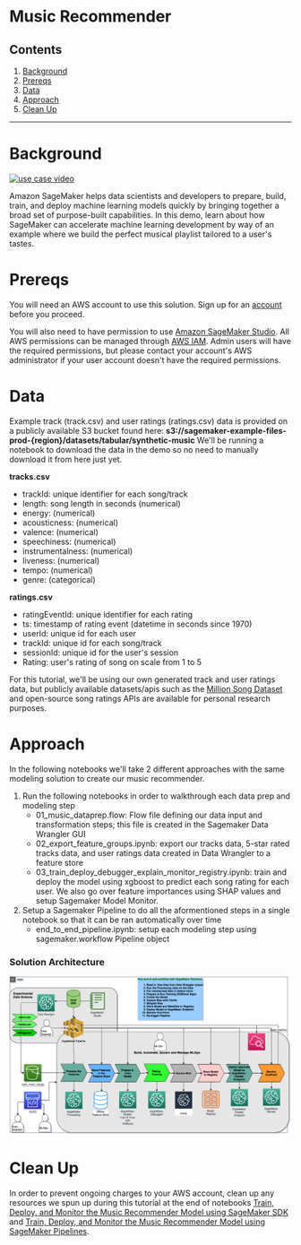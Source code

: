 # Music Recommender

## Contents
1. [Background](#Background)
1. [Prereqs](#Prereqs)
1. [Data](#Data)
1. [Approach](#Approach)
1. [Clean Up](#Clean-Up)

---

# Background

[![use case video](https://img.youtube.com/vi/Qv_Tr_BCFCQ/0.jpg)](https://www.youtube.com/watch?v=Qv_Tr_BCFCQ)

Amazon SageMaker helps data scientists and developers to prepare, build, train, and deploy machine learning models quickly by bringing together a broad set of purpose-built capabilities. In this demo, learn about how SageMaker can accelerate machine learning development by way of an example where we build the perfect musical playlist tailored to a user's tastes.


# Prereqs

You will need an AWS account to use this solution. Sign up for an [account](https://aws.amazon.com/) before you proceed. 

You will also need to have permission to use [Amazon SageMaker Studio](https://docs.aws.amazon.com/sagemaker/latest/dg/gs-studio.html). All AWS permissions can be managed through [AWS IAM](https://aws.amazon.com/iam/). Admin users will have the required permissions, but please contact your account's AWS administrator if your user account doesn't have the required permissions.


# Data

Example track (track.csv) and user ratings (ratings.csv) data is provided on a publicly available S3 bucket found here: **s3://sagemaker-example-files-prod-{region}/datasets/tabular/synthetic-music**
We'll be running a notebook to download the data in the demo so no need to manually download it from here just yet.

**tracks.csv**  
- trackId: unique identifier for each song/track 
- length: song length in seconds (numerical)
- energy: (numerical)
- acousticness: (numerical)
- valence: (numerical)
- speechiness: (numerical)
- instrumentalness: (numerical)
- liveness: (numerical)
- tempo: (numerical)
- genre: (categorical) 

**ratings.csv**  
- ratingEventId: unique identifier for each rating 
- ts: timestamp of rating event (datetime in seconds since 1970)
- userId: unique id for each user
- trackId: unique id for each song/track
- sessionId: unique id for the user's session
- Rating: user's rating of song on scale from 1 to 5

For this tutorial, we'll be using our own generated track and user ratings data, but publicly available datasets/apis such as the [Million Song Dataset](http://millionsongdataset.com/) and open-source song ratings APIs are available for personal research purposes. 


# Approach

In the following notebooks we'll take 2 different approaches with the same modeling solution to create our music recommender.
1. Run the following notebooks in order to walkthrough each data prep and modeling step
    - 01_music_dataprep.flow: Flow file defining our data input and transformation steps; this file is created in the Sagemaker Data Wrangler GUI
    - 02_export_feature_groups.ipynb: export our tracks data, 5-star rated tracks data, and user ratings data created in Data Wrangler to a feature store
    - 03_train_deploy_debugger_explain_monitor_registry.ipynb: train and deploy the model using xgboost to predict each song rating for each user. We also go over feature importances using SHAP values and setup Sagemaker Model Monitor.
1. Setup a Sagemaker Pipeline to do all the aformentioned steps in a single notebook so that it can be ran automatically over time
    - end_to_end_pipeline.ipynb: setup each modeling step using sagemaker.workflow Pipeline object

### Solution Architecture
![architecture diagram](./images/music-rec-2c-all-mlops.png)


# Clean Up

In order to prevent ongoing charges to your AWS account, clean up any resources we spun up during this tutorial at the end of notebooks [Train, Deploy, and Monitor the Music Recommender Model using SageMaker SDK](03_train_deploy_debugger_explain_monitor_registry.ipynb) and [Train, Deploy, and Monitor the Music Recommender Model using SageMaker Pipelines](end_to_end_pipeline.ipynb).
